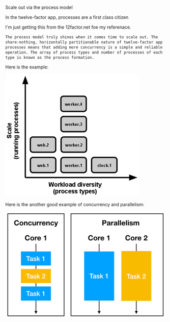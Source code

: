 Scale out via the process model

In the twelve-factor app, processes are a first class citizen

I'm just getting this from the 12factor.net foe my referenace. 

    The process model truly shines when it comes time to scale out. The share-nothing, horizontally partitionable nature of twelve-factor app processes means that adding more concurrency is a simple and reliable operation. The array of process types and number of processes of each type is known as the process formation.

Here is the example:

<img src="image-1.png" alt="process type">

Here is the another good example of concurrency and parallelism:

<img src="image-2.png" alt="process type">